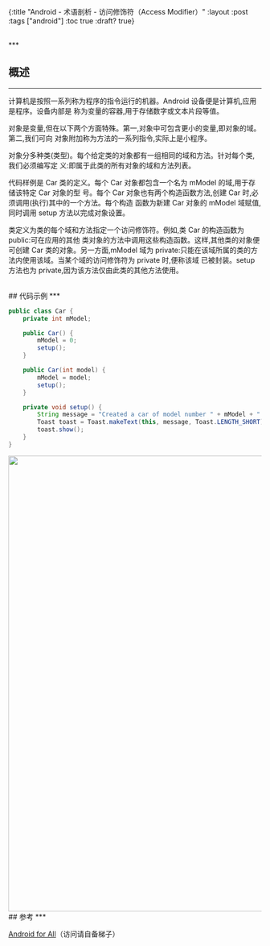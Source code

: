 {:title "Android - 术语剖析 - 访问修饰符（Access Modifier）"
 :layout :post
 :tags  ["android"]
 :toc true
 :draft? true}

<br>
***
<br>

## 概述
***

计算机是按照一系列称为程序的指令运行的机器。Android 设备便是计算机,应用是程序。设备内部是
称为变量的容器,用于存储数字或文本片段等值。

对象是变量,但在以下两个方面特殊。第一,对象中可包含更小的变量,即对象的域。第二,我们可向
对象附加称为方法的一系列指令,实际上是小程序。

对象分多种类(类型)。每个给定类的对象都有一组相同的域和方法。针对每个类,我们必须编写定
义:即属于此类的所有对象的域和方法列表。

代码样例是 Car 类的定义。每个 Car 对象都包含一个名为 mModel 的域,用于存储该特定 Car 对象的型
号。每个 Car 对象也有两个构造函数方法,创建 Car 时,必须调用(执行)其中的一个方法。每个构造
函数为新建 Car 对象的 mModel 域赋值,同时调用 setup 方法以完成对象设置。

类定义为类的每个域和方法指定一个访问修饰符。例如,类 Car 的构造函数为 public:可在应用的其他
类对象的方法中调用这些构造函数。这样,其他类的对象便可创建 Car 类的对象。另一方面,mModel
域为 private:只能在该域所属的类的方法内使用该域。当某个域的访问修饰符为 private 时,便称该域
已被封装。setup 方法也为 private,因为该方法仅由此类的其他方法使用。

<br>
## 代码示例
***

```java
public class Car {
    private int mModel;

    public Car() {
        mModel = 0;
        setup();
    }

    public Car(int model) {
        mModel = model;
        setup();
    }

    private void setup() {
        String message = "Created a car of model number " + mModel + ".";
        Toast toast = Toast.makeText(this, message, Toast.LENGTH_SHORT);
        toast.show();
    }
}
```

<img src="http://oem503hzx.bkt.clouddn.com/Android-for-All-Access-Modifier.png" width="905"/>

<br>
## 参考
***

[Android for All](https://developers.google.com/android/for-all/vocab-words/)（访问请自备梯子）
